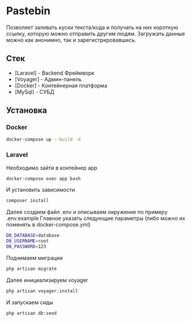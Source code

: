 # Pastebin
Позволяет заливать куски текста/кода и получать на них короткую ссылку, которую можно отправить другим людям. Загружать данные можно как анонимно, так и зарегистрировавшись.

## Стек
- [Laravel] - Backend Фреймворк
- [Voyager] - Админ-панель
- [Docker] - Контейнерная платформа
- [MySql] - СУБД

## Установка

### Docker
```sh
docker-compose up --build -d
```
### Laravel
Необходимо зайти в контейнер app
```sh
docker-compose exec app bash
```
И установить зависимости
```sh
composer install
```
Далее создаем файл .env и описываем окружение по примеру .env.example
Главное указать следующие параметры (либо можно их поменять в docker-compose.yml)
```sh
DB_DATABASE=database
DB_USERNAME=root
DB_PASSWORD=123
```
Поднимаем миграции
```sh
php artisan migrate
```
Далее инициализируем voyager
```sh
php artisan voyager:install
```
И запускаем сиды
```sh
php artisan db:seed
```